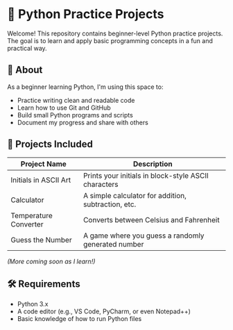 # 🐍 Python Practice Projects

Welcome! This repository contains beginner-level Python practice projects. The goal is to learn and apply basic programming concepts in a fun and practical way.

## 🚀 About

As a beginner learning Python, I'm using this space to:

- Practice writing clean and readable code
- Learn how to use Git and GitHub
- Build small Python programs and scripts
- Document my progress and share with others

## 📁 Projects Included

| Project Name            | Description                                              |
|-------------------------|----------------------------------------------------------|
| Initials in ASCII Art   | Prints your initials in block-style ASCII characters     |
| Calculator              | A simple calculator for addition, subtraction, etc.      |
| Temperature Converter   | Converts between Celsius and Fahrenheit                  |
| Guess the Number        | A game where you guess a randomly generated number       |

*(More coming soon as I learn!)*

## 🛠 Requirements

- Python 3.x  
- A code editor (e.g., VS Code, PyCharm, or even Notepad++)
- Basic knowledge of how to run Python files
